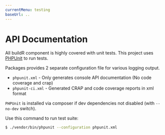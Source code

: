 ```yaml
---
currentMenu: testing
baseUrl: ..
---
```


# API Documentation

All buildR component is highly covered with unit tests.
This project uses [PHPUnit](https://phpunit.de/) to run tests.

Packages provides 2 separate configuration file for various logging output.

 - `phpunit.xml` - Only generates console API documentation (No code coverage and crap)
 - `phpunit-ci.xml` - Generated CRAP and code coverage reports in xml format

`PHPUnit` is installed via composer if dev dependencies not disabled (with `--no-dev` switch).

Use this command to run test suite:

```bash
$ ./vendor/bin/phpunit --configuration phpunit.xml
```
